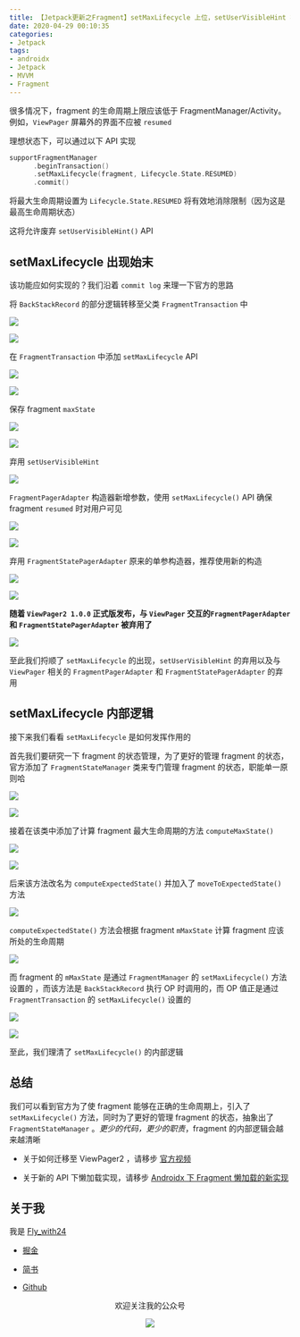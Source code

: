 ```yaml
---
title: 【Jetpack更新之Fragment】setMaxLifecycle 上位，setUserVisibleHint 被弃用
date: 2020-04-29 00:10:35
categories: 
- Jetpack
tags: 
- androidx
- Jetpack
- MVVM
- Fragment
---
```


很多情况下，fragment 的生命周期上限应该低于 FragmentManager/Activity。例如，`ViewPager` 屏幕外的界面不应被 `resumed`



理想状态下，可以通过以下 API 实现

``` kotlin
supportFragmentManager
	  .beginTransaction()
      .setMaxLifecycle(fragment, Lifecycle.State.RESUMED)
      .commit()
```



将最大生命周期设置为 `Lifecycle.State.RESUMED` 将有效地消除限制（因为这是最高生命周期状态）



这将允许废弃 `setUserVisibleHint()` API

<!-- more-->


## setMaxLifecycle 出现始末

该功能应如何实现的？我们沿着 `commit log` 来理一下官方的思路



将 `BackStackRecord` 的部分逻辑转移至父类 `FragmentTransaction` 中



![](https://gitee.com/flywith24/Album/raw/master/img/20200423094356.png)

![](https://gitee.com/flywith24/Album/raw/master/img/20200423101522.png)



在 `FragmentTransaction` 中添加 `setMaxLifecycle` API

![](https://gitee.com/flywith24/Album/raw/master/img/20200423101908.png)

![](https://gitee.com/flywith24/Album/raw/master/img/20200423102052.png)



保存 fragment `maxState`

![](https://gitee.com/flywith24/Album/raw/master/img/20200423103245.png)

![](https://gitee.com/flywith24/Album/raw/master/img/20200423103057.png)



弃用 `setUserVisibleHint`

![](https://gitee.com/flywith24/Album/raw/master/img/20200423103528.png)



`FragmentPagerAdapter` 构造器新增参数，使用 `setMaxLifecycle()` API 确保 fragment `resumed` 时对用户可见



![](https://gitee.com/flywith24/Album/raw/master/img/20200423104355.png)

![](https://gitee.com/flywith24/Album/raw/master/img/20200423104634.png)



弃用 `FragmentStatePagerAdapter` 原来的单参构造器，推荐使用新的构造



![](https://gitee.com/flywith24/Album/raw/master/img/20200423105038.png)

![](https://gitee.com/flywith24/Album/raw/master/img/20200423105144.png)



**随着 `ViewPager2 1.0.0` 正式版发布，与 `ViewPager` 交互的`FragmentPagerAdapter` 和 `FragmentStatePagerAdapter` 被弃用了**

![](https://gitee.com/flywith24/Album/raw/master/img/20200423111201.png)



至此我们捋顺了 `setMaxLifecycle` 的出现，`setUserVisibleHint` 的弃用以及与`ViewPager` 相关的 `FragmentPagerAdapter` 和 `FragmentStatePagerAdapter` 的弃用



## setMaxLifecycle 内部逻辑

接下来我们看看 `setMaxLifecycle`  是如何发挥作用的

首先我们要研究一下 fragment 的状态管理，为了更好的管理 fragment 的状态，官方添加了 `FragmentStateManager` 类来专门管理 fragment 的状态，职能单一原则哈



![](https://gitee.com/flywith24/Album/raw/master/img/20200423113312.png)

![](https://gitee.com/flywith24/Album/raw/master/img/20200423113509.png)



接着在该类中添加了计算 fragment 最大生命周期的方法 `computeMaxState()` 



![](https://gitee.com/flywith24/Album/raw/master/img/20200423114557.png)

![](https://gitee.com/flywith24/Album/raw/master/img/20200423114615.png)



后来该方法改名为 `computeExpectedState()` 并加入了 `moveToExpectedState()` 方法



![](https://gitee.com/flywith24/Album/raw/master/img/20200423115055.png)



`computeExpectedState()`  方法会根据 fragment `mMaxState` 计算 fragment 应该所处的生命周期



![](https://gitee.com/flywith24/Album/raw/master/img/20200423115521.png)



而 fragment 的 `mMaxState` 是通过 `FragmentManager` 的 `setMaxLifecycle()` 方法设置的 ，而该方法是 `BackStackRecord` 执行 OP 时调用的，而 OP 值正是通过 `FragmentTransaction` 的 `setMaxLifecycle()` 设置的



![](https://gitee.com/flywith24/Album/raw/master/img/20200423115744.png)

![](https://gitee.com/flywith24/Album/raw/master/img/20200423115928.png)



至此，我们理清了 `setMaxLifecycle()` 的内部逻辑



## 总结

我们可以看到官方为了使 fragment 能够在正确的生命周期上，引入了 `setMaxLifecycle()` 方法，同时为了更好的管理 fragment 的状态，抽象出了 `FragmentStateManager` 。*更少的代码，更少的职责*，fragment 的内部逻辑会越来越清晰



- 关于如何迁移至 ViewPager2 ，请移步 [官方视频](https://www.bilibili.com/video/BV1uJ411C7S4?from=search&seid=7755962876168902731)

- 关于新的 API 下懒加载实现，请移步 [Androidx 下 Fragment 懒加载的新实现](https://juejin.im/post/5e232d01e51d455801624c06)

  



## 关于我

我是 [Fly_with24](https://flywith24.gitee.io/)
- [掘金](https://juejin.im/user/57c7f6870a2b58006b1cfd6c)

- [简书](https://www.jianshu.com/u/3d5ad6043d66)

- [Github](https://github.com/Flywith24)

  


<center><p> 欢迎关注我的公众号</p></center>

<div align=center><img src="https://gitee.com/flywith24/Album/raw/master/img/20200429102625.jpg"/></div>




